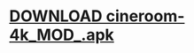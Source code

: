 # <a href="https://www.mediafire.com/file/4j15kjqq6f40pvg/cineroom-4k_MOD_.apk/file">DOWNLOAD cineroom-4k_MOD_.apk</a>






